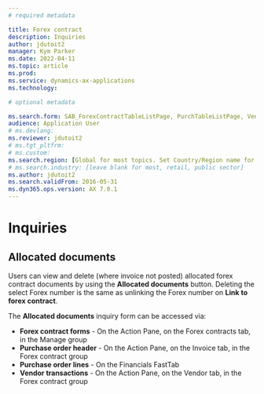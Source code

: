 ```yaml
---
# required metadata

title: Forex contract
description: Inquiries
author: jdutoit2
manager: Kym Parker
ms.date: 2022-04-11
ms.topic: article
ms.prod: 
ms.service: dynamics-ax-applications
ms.technology: 

# optional metadata

ms.search.form: SAB_ForexContractTableListPage, PurchTableListPage, VendTrans
audience: Application User
# ms.devlang: 
ms.reviewer: jdutoit2
# ms.tgt_pltfrm: 
# ms.custom: 
ms.search.region: [Global for most topics. Set Country/Region name for localizations]
# ms.search.industry: [leave blank for most, retail, public sector]
ms.author: jdutoit2
ms.search.validFrom: 2016-05-31
ms.dyn365.ops.version: AX 7.0.1
---
```


# Inquiries

## Allocated documents
Users can view and delete (where invoice not posted) allocated forex contract documents by using the **Allocated documents** button. Deleting the select Forex number is the same as unlinking the Forex number on **Link to forex contract**. <br>

The **Allocated documents** inquiry form can be accessed via: 
-	**Forex contract forms** - On the Action Pane, on the Forex contracts tab, in the Manage group
-	**Purchase order header** - On the Action Pane, on the Invoice tab, in the Forex contract group
-	**Purchase order lines** - On the Financials FastTab
-	**Vendor transactions** - On the Action Pane, on the Vendor tab, in the Forex contract group
